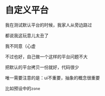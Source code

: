 # 自定义平台
我在测试默认平台的时候，我家人从旁边路过

都说我这玩意儿太丑了

我不同意（心虚

不过也好，自己做一个这样的平台问题不大

把默认的平台拷贝一份就好，代码很少

唯一需要注意的是：ui不重要，抽象的概念很重要

比如预设中的`zone`